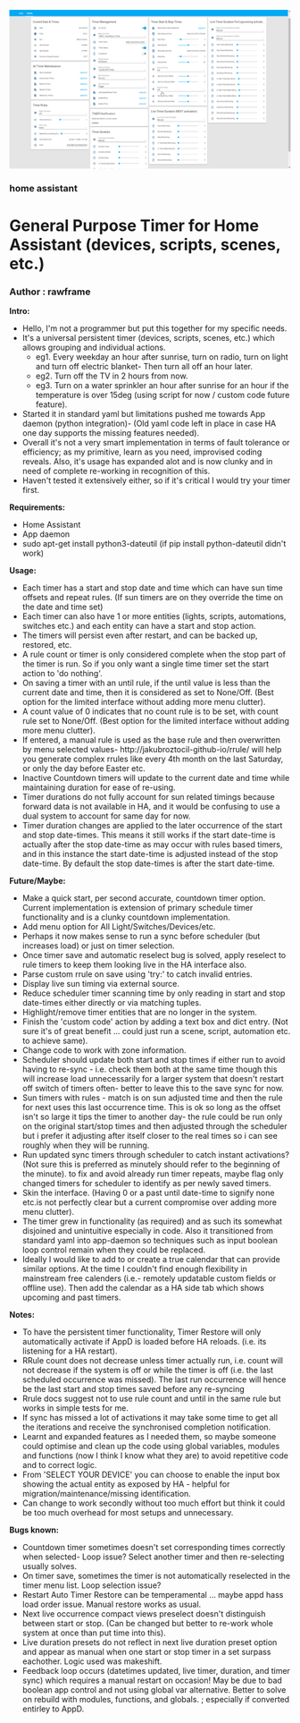![](Timer.gif)

### home assistant
# General Purpose Timer for Home Assistant (devices, scripts, scenes, etc.)
### Author : rawframe

**Intro:**
- Hello, I'm not a programmer but put this together for my specific needs.
- It's a universal persistent timer (devices, scripts, scenes, etc.) which allows grouping and individual actions.
  - eg1. Every weekday an hour after sunrise, turn on radio, turn on light and turn off electric blanket- Then turn all off an hour later.
  - eg2. Turn off the TV in 2 hours from now.
  - eg3. Turn on a water sprinkler an hour after sunrise for an hour if the temperature is over 15deg (using script for now / custom code future feature).
- Started it in standard yaml but limitations pushed me towards App daemon (python integration)- (Old yaml code left in place in case HA one day supports the missing features needed).
- Overall it's not a very smart implementation in terms of fault tolerance or efficiency; as my primitive, learn as you need, improvised coding reveals. Also, it's usage has expanded alot and is now clunky and in need of complete re-working in recognition of this.
- Haven't tested it extensively either, so if it's critical I would try your timer first.

**Requirements:**
- Home Assistant
- App daemon
- sudo apt-get install python3-dateutil (if pip install python-dateutil didn't work)

**Usage:**
- Each timer has a start and stop date and time which can have sun time offsets and repeat rules. (If sun timers are on they override the time on the date and time set)
- Each timer can also have 1 or more entities (lights, scripts, automations, switches etc.) and each entity can have a start and stop action.
- The timers will persist even after restart, and can be backed up, restored, etc.
- A rule count or timer is only considered complete when the stop part of the timer is run. So if you only want a single time timer set the start action to 'do nothing'.
- On saving a timer with an until rule, if the until value is less than the current date and time, then it is considered as set to None/Off. (Best option for the limited interface without adding more menu clutter).
- A count value of 0 indicates that no count rule is to be set, with count rule set to None/Off. (Best option for the limited interface without adding more menu clutter).
- If entered, a manual rule is used as the base rule and then overwritten by menu selected values- http://jakubroztocil-github-io/rrule/ will help you generate complex rrules like every 4th month on the last Saturday, or only the day before Easter etc.
- Inactive Countdown timers will update to the current date and time while maintaining duration for ease of re-using.
- Timer durations do not fully account for sun related timings because forward data is not available in HA, and it would be confusing to use a dual system to account for same day for now.
- Timer duration changes are applied to the later occurrence of the start and stop date-times. This means it still works if the start date-time is actually after the stop date-time as may occur with rules based timers, and in this instance the start date-time is adjusted instead of the stop date-time. By default the stop date-times is after the start date-time.

**Future/Maybe:**
- Make a quick start, per second accurate, countdown timer option. Current implementation is extension of primary schedule timer functionality and is a clunky countdown implementation.
- Add menu option for All Light/Switches/Devices/etc.
- Perhaps it now makes sense to run a sync before scheduler (but increases load) or just on timer selection.
- Once timer save and automatic reselect bug is solved, apply reselect to rule timers to keep them looking live in the HA interface also.
- Parse custom rrule on save using 'try:' to catch invalid entries.
- Display live sun timing via external source.
- Reduce scheduler timer scanning time by only reading in start and stop date-times either directly or via matching tuples.
- Highlight/remove timer entities that are no longer in the system.
- Finish the 'custom code' action by adding a text box and dict entry. (Not sure it's of great benefit ... could just run a scene, script, automation etc. to achieve same).
- Change code to work with zone information.
- Scheduler should update both start and stop times if either run to avoid having to re-sync - i.e. check them both at the same time though this will increase load unnecessarily for a larger system that doesn't restart off switch of timers often- better to leave this to the save sync for now.
- Sun timers with rules - match is on sun adjusted time and then the rule for next uses this last occurrence time. This is ok so long as the offset isn't so large it tips the timer to another day- the rule could be run only on the original start/stop times and then adjusted through the scheduler but i prefer it adjusting after itself closer to the real times so i can see roughly when they will be running.
- Run updated sync timers through scheduler to catch instant activations? (Not sure this is preferred as minutely should refer to the beginning of the minute). to fix and avoid already run timer repeats, maybe flag only changed timers for scheduler to identify as per newly saved timers.
- Skin the interface. (Having 0 or a past until date-time to signify none etc.is not perfectly clear but a current compromise over adding more menu clutter).
- The timer grew in functionality (as required) and as such its somewhat disjoined and unintuitive especially in code. Also it transitioned from standard yaml into app-daemon so techniques such as input boolean loop control remain when they could be replaced.
- Ideally I would like to add to or create a true calendar that can provide similar options. At the time I couldn't find enough flexibility in mainstream free calenders (i.e.- remotely updatable custom fields or offline use). Then add the calendar as a HA side tab which shows upcoming and past timers.

**Notes:**
- To have the persistent timer functionality, Timer Restore will only automatically activate if AppD is loaded before HA reloads. (i.e. its listening for a HA restart).
- RRule count does not decrease unless timer actually run, i.e. count will not decrease if the system is off or while the timer is off (i.e. the last scheduled occurrence was missed). The last run occurrence will hence be the last start and stop times saved before any re-syncing
- Rrule docs suggest not to use rule count and until in the same rule but works in simple tests for me.
- If sync has missed a lot of activations it may take some time to get all the iterations and receive the synchronised completion notification.
- Learnt and expanded features as I needed them, so maybe someone could optimise and clean up the code using global variables, modules and functions (now I think I know what they are) to avoid repetitive code and to correct logic.
- From 'SELECT YOUR DEVICE' you can choose to enable the input box showing the actual entity as exposed by HA - helpful for migration/maintenance/missing identification.
- Can change to work secondly without too much effort but think it could be too much overhead for most setups and unnecessary.

**Bugs known:**
- Countdown timer sometimes doesn't set corresponding times correctly when selected- Loop issue? Select another timer and then re-selecting usually solves.
- On timer save, sometimes the timer is not automatically reselected in the timer menu list. Loop selection issue?
- Restart Auto Timer Restore can be temperamental ... maybe appd hass load order issue. Manual restore works as usual.
- Next live occurrence compact views preselect doesn't distinguish between start or stop. (Can be changed but better to re-work whole system at once than put time into this).
- Live duration presets do not reflect in next live duration preset option and appear as manual when one start or stop timer in a set surpass eachother. Logic used was makeshift.
- Feedback loop occurs (datetimes updated, live timer, duration, and timer sync) which requires a manual restart on occasion! May be due to bad boolean app control and not using global var alternative. Better to solve on rebuild with modules, functions, and globals. ; especially if converted entirley to AppD.
